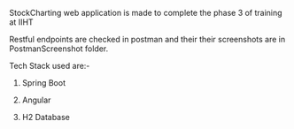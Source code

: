 StockCharting web application is made to complete the phase 3 of training at IIHT

Restful endpoints are checked in postman and their their screenshots are in PostmanScreenshot folder.


Tech Stack used are:-


1) Spring Boot


2) Angular


3) H2 Database
